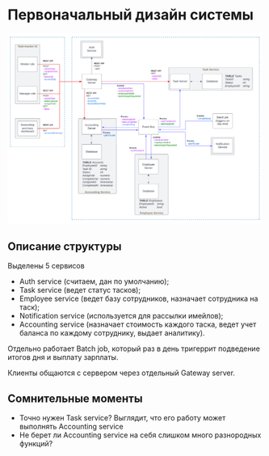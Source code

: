 # Первоначальный дизайн системы

![Initial design](./async_initial_design.png)

## Описание структуры

Выделены 5 сервисов
- Auth service (считаем, дан по умолчанию);
- Task service (ведет статус тасков);
- Employee service (ведет базу сотрудников, назначает сотрудника на таск);
- Notification service (используется для рассылки имейлов);
- Accounting service (назначает стоимость каждого таска, ведет учет баланса по каждому сотруднику, выдает аналитику).

Отдельно работает Batch job, который раз в день тригеррит подведение итогов дня и выплату зарплаты.

Клиенты общаются с сервером через отдельный Gateway server.

## Сомнительные моменты

- Точно нужен Task service? Выглядит, что его работу может выполнять Accounting service
- Не берет ли Accounting service на себя слишком много разнородных функций?
